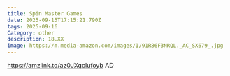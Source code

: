 ```yaml
---
title: Spin Master Games
date: 2025-09-15T17:15:21.790Z
tags: 2025-09-16
Category: other
description: 18.XX
image: https://m.media-amazon.com/images/I/91R86F3NRQL._AC_SX679_.jpg
---
```

https://amzlink.to/az0JXqcIufoyb AD